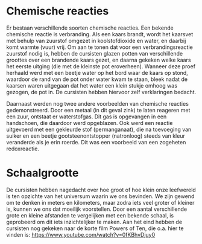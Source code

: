 # Chemische reacties
Er bestaan verschillende soorten chemische reacties. Een bekende chemische reactie is verbranding. Als een kaars brandt, wordt het kaarsvet met behulp van zuurstof omgezet in koolstofdioxide en water, en daarbij komt warmte (vuur) vrij. Om aan te tonen dat voor een verbrandingsreactie zuurstof nodig is, hebben de cursisten glazen potten van verschillende groottes over een brandende kaars gezet, en daarna gekeken welke kaars het eerste uitging (die met de kleinste pot eroverheen). Wanneer deze proef herhaald werd met een beetje water op het bord waar de kaars op stond, waardoor de rand van de pot onder water kwam te staan, bleek nadat de kaarsen waren uitgegaan dat het water een klein stukje omhoog was gezogen, de pot in. De cursisten hebben hiervoor zelf verklaringen bedacht.

Daarnaast werden nog twee andere voorbeelden van chemische reacties gedemonstreerd. Door een metaal (in dit geval zink) te laten reageren met een zuur, ontstaat er waterstofgas. Dit gas is opgevangen in een handschoen, die daardoor werd opgeblazen. Ook werd een reactie uitgevoerd met een gekleurde stof (permanganaat), die na toevoeging van suiker en een beetje gootsteenontstopper (natronloog) steeds van kleur veranderde als je erin roerde. Dit was een voorbeeld van een zogeheten redoxreactie.

# Schaalgrootte
De cursisten hebben nagedacht over hoe groot of hoe klein onze leefwereld is ten opzichte van het universum waarin we ons bevinden. We zijn gewend om te denken in meters en kilometers, maar zodra iets veel groter of kleiner is, kunnen we ons dat moeilijk voorstellen. Door een aantal verschillende grote en kleine afstanden te vergelijken met een bekende schaal, is geprobeerd om dit iets inzichtelijker te maken. Aan het eind hebben de cursisten nog gekeken naar de korte film Powers of Ten, die o.a. hier te vinden is: https://www.youtube.com/watch?v=0fKBhvDjuy0
